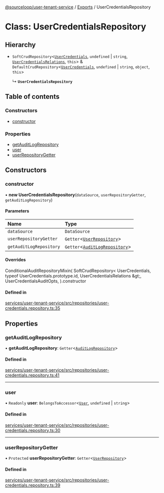 [@sourceloop/user-tenant-service](../README.md) / [Exports](../modules.md) / UserCredentialsRepository

# Class: UserCredentialsRepository

## Hierarchy

- `SoftCrudRepository`<[`UserCredentials`](UserCredentials.md), `undefined` \| `string`, [`UserCredentialsRelations`](../interfaces/UserCredentialsRelations.md), `this`\> & `DefaultCrudRepository`<[`UserCredentials`](UserCredentials.md), `undefined` \| `string`, `object`, `this`\>

  ↳ **`UserCredentialsRepository`**

## Table of contents

### Constructors

- [constructor](UserCredentialsRepository.md#constructor)

### Properties

- [getAuditLogRepository](UserCredentialsRepository.md#getauditlogrepository)
- [user](UserCredentialsRepository.md#user)
- [userRepositoryGetter](UserCredentialsRepository.md#userrepositorygetter)

## Constructors

### constructor

• **new UserCredentialsRepository**(`dataSource`, `userRepositoryGetter`, `getAuditLogRepository`)

#### Parameters

| Name | Type |
| :------ | :------ |
| `dataSource` | `DataSource` |
| `userRepositoryGetter` | `Getter`<[`UserRepository`](UserRepository.md)\> |
| `getAuditLogRepository` | `Getter`<[`AuditLogRepository`](AuditLogRepository.md)\> |

#### Overrides

ConditionalAuditRepositoryMixin(
  SoftCrudRepository&lt;
    UserCredentials,
    typeof UserCredentials.prototype.id,
    UserCredentialsRelations
  \&gt;,
  UserCredentialsAuditOpts,
).constructor

#### Defined in

[services/user-tenant-service/src/repositories/user-credentials.repository.ts:35](https://github.com/sourcefuse/loopback4-microservice-catalog/blob/00e854d46/services/user-tenant-service/src/repositories/user-credentials.repository.ts#L35)

## Properties

### getAuditLogRepository

• **getAuditLogRepository**: `Getter`<[`AuditLogRepository`](AuditLogRepository.md)\>

#### Defined in

[services/user-tenant-service/src/repositories/user-credentials.repository.ts:41](https://github.com/sourcefuse/loopback4-microservice-catalog/blob/00e854d46/services/user-tenant-service/src/repositories/user-credentials.repository.ts#L41)

___

### user

• `Readonly` **user**: `BelongsToAccessor`<[`User`](User.md), `undefined` \| `string`\>

#### Defined in

[services/user-tenant-service/src/repositories/user-credentials.repository.ts:30](https://github.com/sourcefuse/loopback4-microservice-catalog/blob/00e854d46/services/user-tenant-service/src/repositories/user-credentials.repository.ts#L30)

___

### userRepositoryGetter

• `Protected` **userRepositoryGetter**: `Getter`<[`UserRepository`](UserRepository.md)\>

#### Defined in

[services/user-tenant-service/src/repositories/user-credentials.repository.ts:39](https://github.com/sourcefuse/loopback4-microservice-catalog/blob/00e854d46/services/user-tenant-service/src/repositories/user-credentials.repository.ts#L39)
